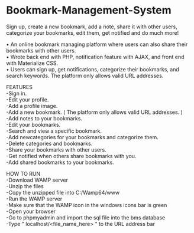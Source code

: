 # Bookmark-Management-System
Sign up, create a new bookmark, add a note, share it with other users, categorize your bookmarks, edit them, get notified and do much more!  

• An online bookmark managing platform where users can also share their bookmarks with other users.  
• Wrote back end with PHP, notification feature with AJAX, and front end with Materialize CSS.  
• Users can sign up, get notifications, categorize their bookmarks, and search keywords. The platform only allows valid URL addresses.  

FEATURES  
-Sign in.  
-Edit your profile.  
-Add a profile image.  
-Add a new bookmark. ( The platform only allows valid URL addresses. )  
-Add notes to your bookmarks.  
-Edit your bookmarks.  
-Search and view a specific bookmark.  
-Add newcategories for your bookmarks and categorize them.  
-Delete categories and bookmarks.  
-Share your bookmarks with other users.  
-Get notified when others share bookmarks with you.  
-Add shared bookmarks to your bookmarks.  

HOW TO RUN  
-Download WAMP server  
-Unzip the files   
-Copy the unzipped file into C:/Wamp64/www  
-Run the WAMP server  
-Make sure that the WAMP icon in the windows icons bar is green  
-Open your browser  
-Go to phpmyadmin and import the sql file into the bms database  
-Type " localhost/<file_name_here> " to the URL address bar  

  
